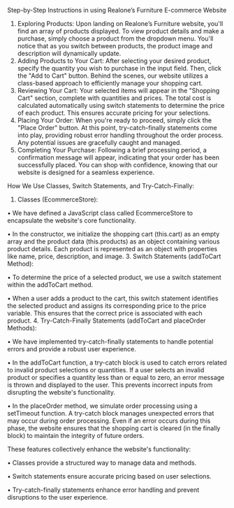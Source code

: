 Step-by-Step Instructions in using Realone’s Furniture E-commerce Website
1. Exploring Products:
Upon landing on Realone’s Furniture website, you'll find an array of products displayed. To view product details and make a purchase, simply choose a product from the dropdown menu. You'll notice that as you switch between products, the product image and description will dynamically update.
2. Adding Products to Your Cart:
After selecting your desired product, specify the quantity you wish to purchase in the input field. Then, click the "Add to Cart" button. Behind the scenes, our website utilizes a class-based approach to efficiently manage your shopping cart.
3. Reviewing Your Cart:
Your selected items will appear in the "Shopping Cart" section, complete with quantities and prices. The total cost is calculated automatically using switch statements to determine the price of each product. This ensures accurate pricing for your selections.
4. Placing Your Order:
When you're ready to proceed, simply click the "Place Order" button. At this point, try-catch-finally statements come into play, providing robust error handling throughout the order process. Any potential issues are gracefully caught and managed.
5. Completing Your Purchase:
Following a brief processing period, a confirmation message will appear, indicating that your order has been successfully placed. You can shop with confidence, knowing that our website is designed for a seamless experience.

How We Use Classes, Switch Statements, and Try-Catch-Finally:
1. Classes (EcommerceStore):
   
•	We have defined a JavaScript class called EcommerceStore to encapsulate the website's core functionality.

•	In the constructor, we initialize the shopping cart (this.cart) as an empty array and the product data (this.products) as an object containing various product details. Each product is represented as an object with properties like name, price, description, and image.
3. Switch Statements (addToCart Method):

•	To determine the price of a selected product, we use a switch statement within the addToCart method.

•	When a user adds a product to the cart, this switch statement identifies the selected product and assigns its corresponding price to the price variable. This ensures that the correct price is associated with each product.
4. Try-Catch-Finally Statements (addToCart and placeOrder Methods):

•	We have implemented try-catch-finally statements to handle potential errors and provide a robust user experience.

•	In the addToCart function, a try-catch block is used to catch errors related to invalid product selections or quantities. If a user selects an invalid product or specifies a quantity less than or equal to zero, an error message is thrown and displayed to the user. This prevents incorrect inputs from disrupting the website's functionality.

•	In the placeOrder method, we simulate order processing using a setTimeout function. A try-catch block manages unexpected errors that may occur during order processing. Even if an error occurs during this phase, the website ensures that the shopping cart is cleared (in the finally block) to maintain the integrity of future orders.

These features collectively enhance the website's functionality:

•	Classes provide a structured way to manage data and methods.

•	Switch statements ensure accurate pricing based on user selections.

•	Try-catch-finally statements enhance error handling and prevent disruptions to the user experience.
